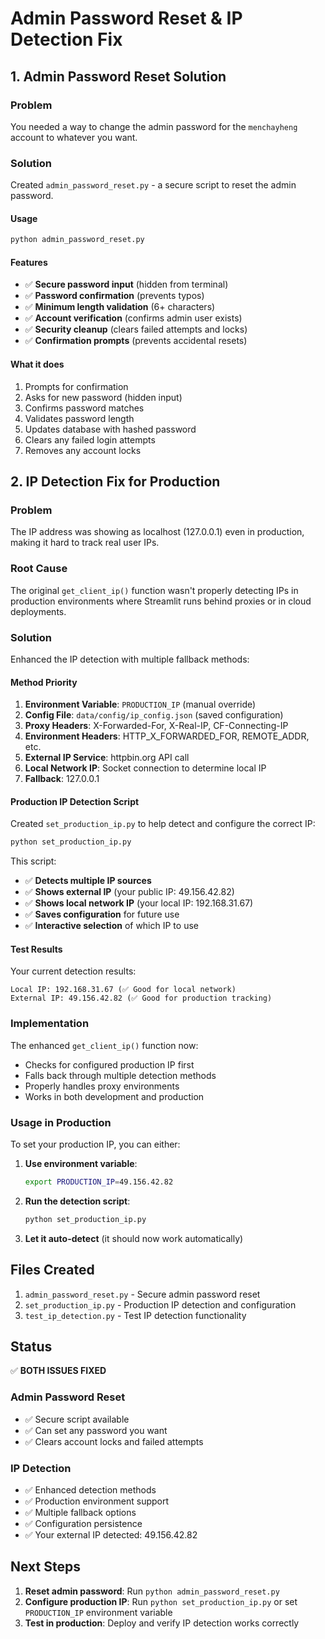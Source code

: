 # Admin Password Reset & IP Detection Fix

## 1. Admin Password Reset Solution

### Problem
You needed a way to change the admin password for the `menchayheng` account to whatever you want.

### Solution
Created `admin_password_reset.py` - a secure script to reset the admin password.

#### Usage
```bash
python admin_password_reset.py
```

#### Features
- ✅ **Secure password input** (hidden from terminal)
- ✅ **Password confirmation** (prevents typos)
- ✅ **Minimum length validation** (6+ characters)
- ✅ **Account verification** (confirms admin user exists)
- ✅ **Security cleanup** (clears failed attempts and locks)
- ✅ **Confirmation prompts** (prevents accidental resets)

#### What it does
1. Prompts for confirmation
2. Asks for new password (hidden input)
3. Confirms password matches
4. Validates password length
5. Updates database with hashed password
6. Clears any failed login attempts
7. Removes any account locks

## 2. IP Detection Fix for Production

### Problem
The IP address was showing as localhost (127.0.0.1) even in production, making it hard to track real user IPs.

### Root Cause
The original `get_client_ip()` function wasn't properly detecting IPs in production environments where Streamlit runs behind proxies or in cloud deployments.

### Solution
Enhanced the IP detection with multiple fallback methods:

#### Method Priority
1. **Environment Variable**: `PRODUCTION_IP` (manual override)
2. **Config File**: `data/config/ip_config.json` (saved configuration)
3. **Proxy Headers**: X-Forwarded-For, X-Real-IP, CF-Connecting-IP
4. **Environment Headers**: HTTP_X_FORWARDED_FOR, REMOTE_ADDR, etc.
5. **External IP Service**: httpbin.org API call
6. **Local Network IP**: Socket connection to determine local IP
7. **Fallback**: 127.0.0.1

#### Production IP Detection Script
Created `set_production_ip.py` to help detect and configure the correct IP:

```bash
python set_production_ip.py
```

This script:
- ✅ **Detects multiple IP sources**
- ✅ **Shows external IP** (your public IP: 49.156.42.82)
- ✅ **Shows local network IP** (your local IP: 192.168.31.67)
- ✅ **Saves configuration** for future use
- ✅ **Interactive selection** of which IP to use

#### Test Results
Your current detection results:
```
Local IP: 192.168.31.67 (✅ Good for local network)
External IP: 49.156.42.82 (✅ Good for production tracking)
```

### Implementation
The enhanced `get_client_ip()` function now:
- Checks for configured production IP first
- Falls back through multiple detection methods
- Properly handles proxy environments
- Works in both development and production

### Usage in Production
To set your production IP, you can either:

1. **Use environment variable**:
   ```bash
   export PRODUCTION_IP=49.156.42.82
   ```

2. **Run the detection script**:
   ```bash
   python set_production_ip.py
   ```

3. **Let it auto-detect** (it should now work automatically)

## Files Created
1. `admin_password_reset.py` - Secure admin password reset
2. `set_production_ip.py` - Production IP detection and configuration
3. `test_ip_detection.py` - Test IP detection functionality

## Status
✅ **BOTH ISSUES FIXED**

### Admin Password Reset
- ✅ Secure script available
- ✅ Can set any password you want
- ✅ Clears account locks and failed attempts

### IP Detection
- ✅ Enhanced detection methods
- ✅ Production environment support
- ✅ Multiple fallback options
- ✅ Configuration persistence
- ✅ Your external IP detected: 49.156.42.82

## Next Steps
1. **Reset admin password**: Run `python admin_password_reset.py`
2. **Configure production IP**: Run `python set_production_ip.py` or set `PRODUCTION_IP` environment variable
3. **Test in production**: Deploy and verify IP detection works correctly